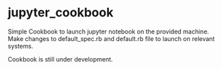 # jupyter_cookbook

Simple Cookbook to launch jupyter notebook on the provided machine. Make changes to default_spec.rb and default.rb file to launch on relevant systems. 

Cookbook is still under development.
